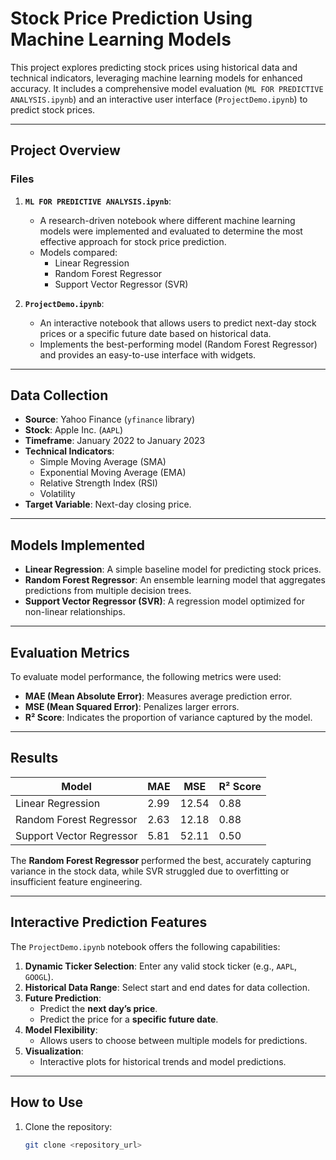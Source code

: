 # **Stock Price Prediction Using Machine Learning Models**

This project explores predicting stock prices using historical data and technical indicators, leveraging machine learning models for enhanced accuracy. It includes a comprehensive model evaluation (`ML FOR PREDICTIVE ANALYSIS.ipynb`) and an interactive user interface (`ProjectDemo.ipynb`) to predict stock prices.

---

## **Project Overview**

### **Files**
1. **`ML FOR PREDICTIVE ANALYSIS.ipynb`**:
   - A research-driven notebook where different machine learning models were implemented and evaluated to determine the most effective approach for stock price prediction.
   - Models compared: 
     - Linear Regression
     - Random Forest Regressor
     - Support Vector Regressor (SVR)

2. **`ProjectDemo.ipynb`**:
   - An interactive notebook that allows users to predict next-day stock prices or a specific future date based on historical data.
   - Implements the best-performing model (Random Forest Regressor) and provides an easy-to-use interface with widgets.

---

## **Data Collection**
- **Source**: Yahoo Finance (`yfinance` library)
- **Stock**: Apple Inc. (`AAPL`)
- **Timeframe**: January 2022 to January 2023
- **Technical Indicators**:
  - Simple Moving Average (SMA)
  - Exponential Moving Average (EMA)
  - Relative Strength Index (RSI)
  - Volatility
- **Target Variable**: Next-day closing price.

---

## **Models Implemented**
- **Linear Regression**: A simple baseline model for predicting stock prices.
- **Random Forest Regressor**: An ensemble learning model that aggregates predictions from multiple decision trees.
- **Support Vector Regressor (SVR)**: A regression model optimized for non-linear relationships.

---

## **Evaluation Metrics**
To evaluate model performance, the following metrics were used:
- **MAE (Mean Absolute Error)**: Measures average prediction error.
- **MSE (Mean Squared Error)**: Penalizes larger errors.
- **R² Score**: Indicates the proportion of variance captured by the model.

---

## **Results**
| **Model**               | **MAE** | **MSE**  | **R² Score** |
|--------------------------|---------|----------|--------------|
| Linear Regression        | 2.99    | 12.54    | 0.88         |
| Random Forest Regressor  | 2.63    | 12.18    | 0.88         |
| Support Vector Regressor | 5.81    | 52.11    | 0.50         |

The **Random Forest Regressor** performed the best, accurately capturing variance in the stock data, while SVR struggled due to overfitting or insufficient feature engineering.

---

## **Interactive Prediction Features**
The `ProjectDemo.ipynb` notebook offers the following capabilities:
1. **Dynamic Ticker Selection**: Enter any valid stock ticker (e.g., `AAPL`, `GOOGL`).
2. **Historical Data Range**: Select start and end dates for data collection.
3. **Future Prediction**:
   - Predict the **next day’s price**.
   - Predict the price for a **specific future date**.
4. **Model Flexibility**:
   - Allows users to choose between multiple models for predictions.
5. **Visualization**:
   - Interactive plots for historical trends and model predictions.

---

## **How to Use**
1. Clone the repository:
   ```bash
   git clone <repository_url>
